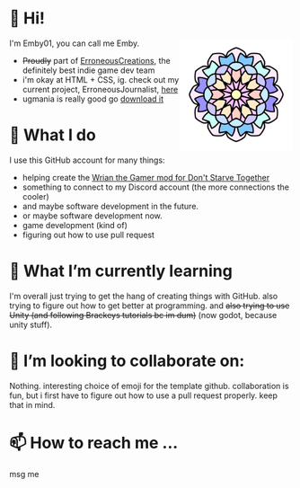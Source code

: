 # 👋 Hi! 
<img src="profile pictures\japanflowertransparent.png" alt="pfp" width="200" align="right">

I'm Emby01, you can call me Emby.

- ~~Proudly~~ part of [ErroneousCreations](https://github.com/ErroneousCreations), the definitely best indie game dev team
- i'm okay at HTML + CSS, ig. check out my current project, ErroneousJournalist, [here](https://github.com/Emby01/ErroneousJournalist)
- ugmania is really good go [download it](https://erroneouscreationist.itch.io/ugmania)
<!---
[![Anurag's GitHub stats](https://github-readme-stats.vercel.app/api?username=Emby01&show_icons=true&theme=tokyonight&hide_border=true&count_private=true)](https://github.com/anuraghazra/github-readme-stats)
--->
# 👀 What I do
I use this GitHub account for many things:

- helping create the [Wrian the Gamer mod for Don't Starve Together](https://steamcommunity.com/sharedfiles/filedetails/?id=2837791923)
- something to connect to my Discord account (the more connections the cooler)
- and maybe software development in the future.
- or maybe software development now.
- game development (kind of)
- figuring out how to use pull request

<!---
<img src="images\logo-unity-web.png" alt="unity logo" width="200" align="right">
--->

# 🌱 What I’m currently learning
I'm overall just trying to get the hang of creating things with GitHub. also trying to figure out how to get better at programming. and ~~also trying to use Unity (and following Brackeys tutorials bc im dum)~~ (now godot, because unity stuff).
# 💞️ I’m looking to collaborate on: 
Nothing. interesting choice of emoji for the template github. collaboration is fun, but i first have to figure out how to use a pull request properly. keep that in mind.
# 📫 How to reach me ...
msg me
<!---
Emby01/Emby01 is a ✨ special ✨ repository because its `README.md` (this file) appears on your GitHub profile.
You can click the Preview link to take a look at your changes.
--->
